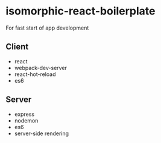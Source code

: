 # isomorphic-react-boilerplate

For fast start of app development

## Client

- react
- webpack-dev-server
- react-hot-reload
- es6

## Server

- express
- nodemon
- es6
- server-side rendering
